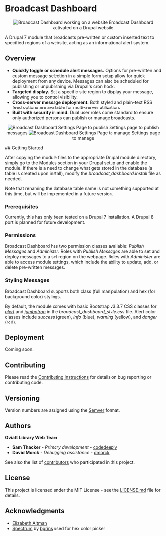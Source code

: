 # Broadcast Dashboard
<p align="center">
<img alt="Broadcast Dashboard working on a website" src="https://library.csun.edu/sites/default/files/users/Web%20Assistant/bd_cover_example.png" >
<caption>Broadcast Dashboard activated on a Drupal website</caption>
</p>

A Drupal 7 module that broadcasts pre-written or custom inserted text to specified regions of a website, acting as an informational alert system.

## Overview

* **Quickly toggle or schedule alert messages.** Options for pre-written and custom message selection in a simple form setup allow for quick deployment from any device. Messages can also be scheduled for publishing or unpublishing via Drupal's cron hook.
* **Targeted display.** Set a specific site region to display your message, allowing you to control visibility.
* **Cross-server message deployment.** Both styled and plain-text RSS feed options are available for multi-server utilization.
* **Built with security in mind.** Dual user roles come standard to ensure only authorized persons can publish or manage broadcasts.
<p align="center">
<img alt="Broadcast Dashboard Settings Page to publish" src="https://library.csun.edu/sites/default/files/users/Web%20Assistant/bd_settings_1.png">
<caption>Settings page to publish messages</caption>
<img alt="Broadcast Dashboard Settings Page to manage" src="https://library.csun.edu/sites/default/files/users/Web%20Assistant/bd_settings_2.png" >
<caption>Settings page to manage</caption>
</p>
## Getting Started

After copying the module files to the appropriate Drupal module directory, simply go to the Modules section in your Drupal setup and enable the module. If there is a need to change what gets stored in the database (a table is created upon install), modify the *broadcast_dashboard.install* file as needed.

Note that renaming the database table name is not something supported at this time, but will be implemented in a future version.

### Prerequisites

Currently, this has only been tested on a Drupal 7 installation. A Drupal 8 port is planned for future development.

### Permissions

Broadcast Dashboard has two permission classes available: *Publish Messages* and *Administer*. Roles with *Publish Messages* are able to set and deploy messages to a set region on the webpage. Roles with *Administer* are able to access module settings, which include the ability to update, add, or delete pre-written messages.

### Styling Messages

Broadcast Dashboard supports both class (full manipulation) and hex (for background color) stylings.

By default, the module comes with basic Bootstrap v3.3.7 CSS classes for [*alert*](https://getbootstrap.com/docs/3.3/components/#alerts) and [*jumbotron*](https://getbootstrap.com/docs/3.3/components/#jumbotron) in the *broadcast_dashboard_style.css* file. Alert color classes include *success* (green), *info* (blue), *warning* (yellow), and *danger* (red).

## Deployment

Coming soon.

## Contributing

Please read the [Contributing instructions](https://github.com/OviattLibrary/broadcast-dashboard/blob/master/CONTRIBUTING.md) for details on bug reporting or contributing code.

## Versioning

Version numbers are assigned using the [Semver](https://semver.org) format.

## Authors

**Oviatt Library Web Team**
* **Sam Thacker** - *Primary development* - [codedeeply](https://github.com/codedeeply)
* **David Morck** - *Debugging assistance* - [dmorck](https://github.com/dmorck)

See also the list of [contributors](https://github.com/OviattLibrary/broadcast-dashboard/contributors) who participated in this project.

## License

This project is licensed under the MIT License - see the [LICENSE.md](https://github.com/OviattLibrary/broadcast-dashboard/blob/master/LICENSE.md) file for details.

## Acknowledgments

* [Elizabeth Altman](https://library.csun.edu/ealtman)
* [Spectrum](https://github.com/bgrins/spectrum) by [bgrins](https://github.com/bgrins) used for hex color picker

